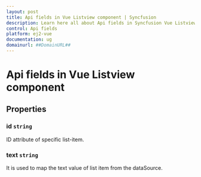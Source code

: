 ```yaml
---
layout: post
title: Api fields in Vue Listview component | Syncfusion
description: Learn here all about Api fields in Syncfusion Vue Listview component of Syncfusion Essential JS 2 and more.
control: Api fields 
platform: ej2-vue
documentation: ug
domainurl: ##DomainURL##
---
```


# Api fields in Vue Listview component

## Properties

### id `string`

ID attribute of specific list-item.

### text `string`

It is used to map the text value of list item from the dataSource.
